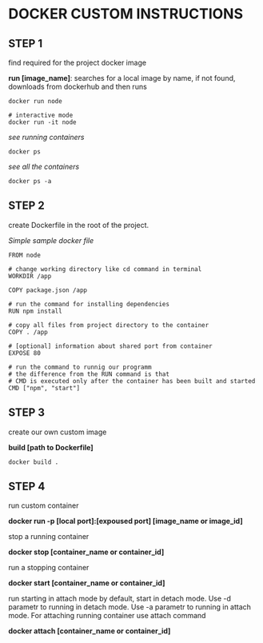 # DOCKER CUSTOM INSTRUCTIONS

## STEP 1
find required for the project docker image

**run \[image_name\]**: searches for a local image by name, if not found, downloads from dockerhub and then runs
```
docker run node
 
# interactive mode
docker run -it node 
```

*see running containers*
```
docker ps
```

*see all the containers*
```
docker ps -a
```

## STEP 2
create Dockerfile in the root of the project.

*Simple sample docker file*
```
FROM node
 
# change working directory like cd command in terminal
WORKDIR /app 

COPY package.json /app

# run the command for installing dependencies
RUN npm install

# copy all files from project directory to the container
COPY . /app 
  
# [optional] information about shared port from container
EXPOSE 80
 
# run the command to runnig our programm
# the difference from the RUN command is that 
# CMD is executed only after the container has been built and started
CMD ["npm", "start"]
```
## STEP 3
create our own custom image

**build [path to Dockerfile]**
```
docker build .
```

## STEP 4

run custom container

**docker run -p [local port]:[expoused port]  [image_name or image_id]**

stop a running container

**docker stop [container_name or container_id]**

run a stopping container

**docker start [container_name or container_id]**

run starting in attach mode by default, start in detach mode. 
Use -d parametr to running in detach mode.
Use -a parametr to running in attach mode.
For attaching running container use attach command

**docker attach [container_name or container_id]**
